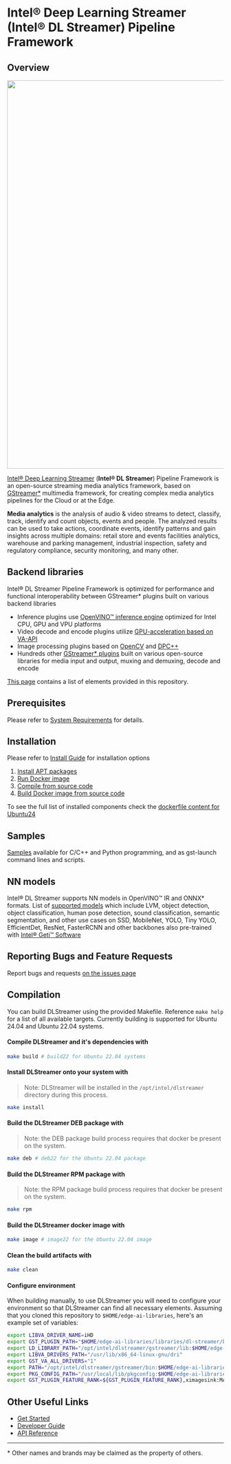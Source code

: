 # Intel® Deep Learning Streamer (Intel® DL Streamer) Pipeline Framework

## Overview
<div align="center"><img src="intro.gif" width=900/></div>

[Intel® Deep Learning Streamer](https://dlstreamer.github.io) (**Intel® DL Streamer**) Pipeline Framework is an open-source streaming media analytics framework, based on [GStreamer*](https://gstreamer.freedesktop.org) multimedia framework, for creating complex media analytics pipelines for the Cloud or at the Edge.

**Media analytics** is the analysis of audio & video streams to detect, classify, track, identify and count objects, events and people. The analyzed results can be used to take actions, coordinate events, identify patterns and gain insights across multiple domains: retail store and events facilities analytics, warehouse and parking management, industrial inspection, safety and regulatory compliance, security monitoring, and many other.

## Backend libraries
Intel® DL Streamer Pipeline Framework is optimized for performance and functional interoperability between GStreamer* plugins built on various backend libraries
* Inference plugins use [OpenVINO™ inference engine](https://docs.openvino.ai) optimized for Intel CPU, GPU and VPU platforms
* Video decode and encode plugins utilize [GPU-acceleration based on VA-API](https://github.com/GStreamer/gstreamer-vaapi)
* Image processing plugins based on [OpenCV](https://opencv.org/) and [DPC++](https://www.intel.com/content/www/us/en/develop/documentation/oneapi-programming-guide/top/oneapi-programming-model/data-parallel-c-dpc.html)
* Hundreds other [GStreamer* plugins](https://gstreamer.freedesktop.org/documentation/plugins_doc.html) built on various open-source libraries for media input and output, muxing and demuxing, decode and encode

[This page](https://dlstreamer.github.io/elements/elements.html) contains a list of elements provided in this repository.

## Prerequisites
Please refer to [System Requirements](https://dlstreamer.github.io/get_started/system_requirements.html) for details.

## Installation
Please refer to [Install Guide](https://dlstreamer.github.io/get_started/install/install_guide_ubuntu.html) for installation options
1. [Install APT packages](https://dlstreamer.github.io/get_started/install/install_guide_ubuntu.html#option-1-install-intel-dl-streamer-pipeline-framework-from-debian-packages-using-apt-repository)
2. [Run Docker image](https://dlstreamer.github.io/get_started/install/install_guide_ubuntu.html#option-2-install-docker-image-from-docker-hub-and-run-it)
3. [Compile from source code](https://dlstreamer.github.io/dev_guide/advanced_install/advanced_install_guide_compilation.html)
4. [Build Docker image from source code](https://dlstreamer.github.io/dev_guide/advanced_install/advanced_build_docker_image.html)

To see the full list of installed components check the [dockerfile content for Ubuntu24](https://raw.githubusercontent.com/open-edge-platform/edge-ai-libraries/refs/heads/release-1.2.0/libraries/dl-streamer/docker/ubuntu/ubuntu24.Dockerfile)

## Samples
[Samples](https://github.com/open-edge-platform/edge-ai-libraries/tree/release-1.2.0/libraries/dl-streamer/samples) available for C/C++ and Python programming, and as gst-launch command lines and scripts.

## NN models
Intel® DL Streamer supports NN models in OpenVINO™ IR and ONNX* formats.
List of [supported models](<https://dlstreamer.github.io/supported_models.html>) which include LVM, object detection, object classification, human pose detection, sound classification, semantic segmentation, and other use cases on SSD, MobileNet, YOLO, Tiny YOLO, EfficientDet, ResNet, FasterRCNN and other backbones also pre-trained with [Intel® Geti™ Software](<https://www.intel.com/content/www/us/en/developer/tools/tiber/edge-platform/model-builder.html>)

## Reporting Bugs and Feature Requests
Report bugs and requests [on the issues page](https://github.com/open-edge-platform/edge-ai-libraries/issues)

## Compilation
You can build DLStreamer using the provided Makefile. Reference `make help` for a list of all available targets.
Currently building is supported for Ubuntu 24.04 and Ubuntu 22.04 systems.

#### Compile DLStreamer and it's dependencies with
```bash
make build # build22 for Ubuntu 22.04 systems
```

#### Install DLStreamer onto your system with
> Note: DLStreamer will be installed in the `/opt/intel/dlstreamer` directory during this process.
```bash
make install
```

#### Build the DLStreamer DEB package with
> Note: the DEB package build process requires that docker be present on the system.
```bash
make deb # deb22 for the Ubuntu 22.04 package
```

#### Build the DLStreamer RPM package with
> Note: the RPM package build process requires that docker be present on the system.
```bash
make rpm
```

#### Build the DLStreamer docker image with
```bash
make image # image22 for the Ubuntu 22.04 image
```

#### Clean the build artifacts with
```bash
make clean
```
#### Configure environment
When building manually, to use DLStreamer you will need to configure your environment so that DLStreamer can find all necessary elements. Assuming that you cloned this repository to `$HOME/edge-ai-libraries`, here's an example set of variables:

```bash
export LIBVA_DRIVER_NAME=iHD
export GST_PLUGIN_PATH="$HOME/edge-ai-libraries/libraries/dl-streamer/build/intel64/Release/lib:/opt/intel/dlstreamer/gstreamer/lib/gstreamer-1.0:/usr/lib/x86_64-linux-gnu/gstreamer-1.0"
export LD_LIBRARY_PATH="/opt/intel/dlstreamer/gstreamer/lib:$HOME/edge-ai-libraries/libraries/dl-streamer/build/intel64/Release/lib:/usr/lib:/usr/local/lib:$LD_LIBRARY_PATH"
export LIBVA_DRIVERS_PATH="/usr/lib/x86_64-linux-gnu/dri"
export GST_VA_ALL_DRIVERS="1"
export PATH="/opt/intel/dlstreamer/gstreamer/bin:$HOME/edge-ai-libraries/libraries/dl-streamer/build/intel64/Release/bin:$HOME/.local/bin:$HOME/python3venv/bin:$PATH"
export PKG_CONFIG_PATH="/usr/local/lib/pkgconfig:$HOME/edge-ai-libraries/libraries/dl-streamer/build/intel64/Release/lib/pkgconfig:/usr/lib/x86_64-linux-gnu/pkgconfig:/opt/intel/dlstreamer/gstreamer/lib/pkgconfig:$PKG_CONFIG_PATH"
export GST_PLUGIN_FEATURE_RANK=${GST_PLUGIN_FEATURE_RANK},ximagesink:MAX
```

## Other Useful Links
* [Get Started](https://dlstreamer.github.io/get_started/get_started_index.html)
* [Developer Guide](https://dlstreamer.github.io/dev_guide/dev_guide_index.html)
* [API Reference](https://dlstreamer.github.io/api_ref/api_reference.html)

---
\* Other names and brands may be claimed as the property of others.
